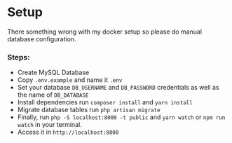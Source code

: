 # Setup

There something wrong with my docker setup so please do manual database configuration.

### Steps:
* Create MySQL Database
* Copy `.env.example` and name it `.env`
* Set your database `DB_USERNAME` and `DB_PASSWORD` credentials as well as the name of `DB_DATABASE`
* Install dependencies run `composer install` and `yarn install`
* Migrate database tables run `php artisan migrate`
* Finally, run `php -S localhost:8000 -t public` and `yarn watch` or `npm run watch` in your terminal.
* Access it in `http://localhost:8000`
